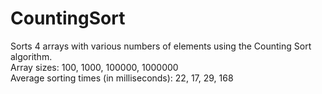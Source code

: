 # CountingSort
Sorts 4 arrays with various numbers of elements using the Counting Sort algorithm.\
Array sizes: 100, 1000, 100000, 1000000\
Average sorting times (in milliseconds): 22, 17, 29, 168
